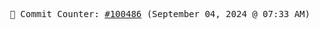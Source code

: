 <p align="center">
    <samp>
        📮 Commit Counter: <a href="https://github.com/Javascript-void0/Javascript-void0/commits/main">#100486</a> (September 04, 2024 @ 07:33 AM)
    </samp>
</p>
